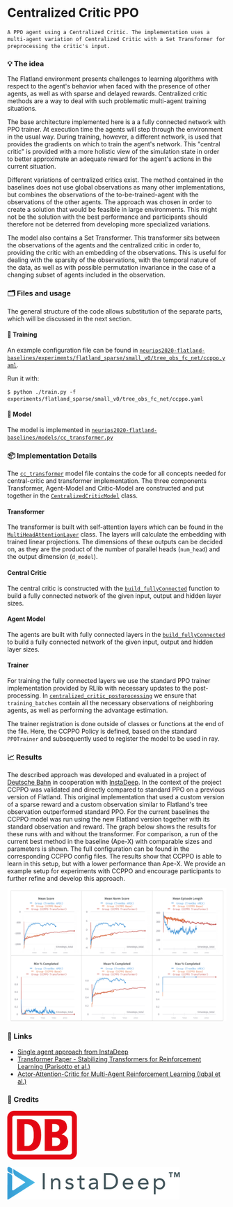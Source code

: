 # Centralized Critic PPO

```{admonition} TL;DR
A PPO agent using a Centralized Critic. The implementation uses a multi-agent variation of Centralized Critic with a Set Transformer for preprocessing the critic's input.
```

### 💡 The idea

The Flatland environment presents challenges to learning algorithms with respect to the agent's behavior when faced with the presence of other agents, as well as with sparse and delayed rewards. Centralized critic methods are a way to deal with such problematic multi-agent training situations. 

The base architecture implemented here is a a fully connected network with PPO trainer. At execution time the agents will step through the environment in the usual way. During training, however, a different network, is used that provides the gradients on which to train the agent's network. This "central critic" is provided with a more holistic view of the simulation state in order to better approximate an adequate reward for the agent's actions in the current situation.
  
Different variations of centralized critics exist. The method contained in the baselines does not use global observations as many other implementations, but combines the observations of the to-be-trained-agent with the observations of the other agents. The approach was chosen in order to create a solution that would be feasible in large environments. This might not be the solution with the best performance and participants should therefore not be deterred from developing more specialized variations.

The model also contains a Set Transformer. This transformer sits between the observations of the agents and the centralized critic in order to, providing the critic with an embedding of the observations. This is useful for dealing with the sparsity of the observations, with the temporal nature of the data, as well as with possible permutation invariance in the case of a changing subset of agents included in the observation.

### 🗂️ Files and usage

The general structure of the code allows substitution of the separate parts, which will be discussed in the next section.

#### 🚂 Training

An example configuration file can be found in [`neurips2020-flatland-baselines/experiments/flatland_sparse/small_v0/tree_obs_fc_net/ccppo.yaml`](https://gitlab.aicrowd.com/flatland/neurips2020-flatland-baselines/blob/centralized-critic/experiments/flatland_sparse/small_v0/tree_obs_fc_net/ccppo.yaml).
 
Run it with:

```console
$ python ./train.py -f experiments/flatland_sparse/small_v0/tree_obs_fc_net/ccppo.yaml  
```

#### 🧠 Model

The model is implemented in [`neurips2020-flatland-baselines/models/cc_transformer.py`](https://gitlab.aicrowd.com/flatland/neurips2020-flatland-baselines/blob/centralized-critic/models/cc_transformer.py)


### 📦 Implementation Details

The [`cc_transformer`](https://gitlab.aicrowd.com/flatland/neurips2020-flatland-baselines/blob/centralized-critic/models/cc_transformer.py) model file contains the code for all concepts needed for central-critic and transformer implementation. The three components Transformer, Agent-Model and Critic-Model are constructed and put together in the [`CentralizedCriticModel`](https://gitlab.aicrowd.com/flatland/neurips2020-flatland-baselines/blob/centralized-critic/models/cc_transformer.py#L20) class.

#### Transformer

The transformer is built with self-attention layers which can be found in the [`MultiHeadAttentionLayer`](https://gitlab.aicrowd.com/flatland/neurips2020-flatland-baselines/blob/centralized-critic/models/cc_transformer.py#L183) class. The layers will calculate the embedding with trained linear projections. The dimensions of these outputs can be decided on, as they are the product of the number of parallel heads (`num_head`) and the output dimension (`d_model`).

#### Central Critic

The central critic is constructed with the [`build_fullyConnected`](https://gitlab.aicrowd.com/flatland/neurips2020-flatland-baselines/blob/centralized-critic/models/cc_transformer.py#L155) function to build a fully connected network of the given input, output and hidden layer sizes. 

#### Agent Model

The agents are built with fully connected layers in the [`build_fullyConnected`](https://gitlab.aicrowd.com/flatland/neurips2020-flatland-baselines/blob/centralized-critic/models/cc_transformer.py#L155) to build a fully connected network of the given input, output and hidden layer sizes.

#### Trainer

For training the fully connected layers we use the standard PPO trainer implementation provided by RLlib with necessary updates to the post-processing. In [`centralized_critic_postprocessing`](https://gitlab.aicrowd.com/flatland/neurips2020-flatland-baselines/blob/centralized-critic/models/cc_transformer.py#L442) we ensure that `training_batches` contain all the necessary observations of neighboring agents, as well as performing the advantage estimation.

The trainer registration is done outside of classes or functions at the end of the file. Here, the CCPPO Policy is defined, based on the standard `PPOTrainer` and subsequently used to register the model to be used in ray.


### 📈 Results

The described approach was developed and evaluated in a project of [Deutsche Bahn](https://www.digitale-schiene-deutschland.de/index_en.html) in cooperation with [InstaDeep](http://www.instadeep.com/). In the context of the project CCPPO was validated and directly compared to standard PPO on a previous version of Flatland. This original implementation that used a custom version of a sparse reward and a custom observation similar to Flatland's tree observation outperformed standard PPO. For the current baselines the CCPPO model was run using the new Flatland version together with its standard observation and reward. The graph below shows the results for these runs with and without the transformer. For comparison, a run of the current best method in the baseline (Ape-X) with comparable sizes and parameters is shown. The full configuration can be found in the corresponding CCPPO config files. The results show that CCPPO is able to learn in this setup, but with a lower performance than Ape-X. We provide an example setup for experiments with CCPPO and encourage participants to further refine and develop this approach.

[![w&b report](images/ccppo_example.png)](https://app.wandb.ai/masterscrat/flatland/reports/Flatland-small_v0-CCPPO--VmlldzoxNTIwMzM)

### 🔗 Links

* [Single agent approach from InstaDeep](https://github.com/instadeepai/gtc-course-2020)
* [Transformer Paper - Stabilizing Transformers for Reinforcement Learning (Parisotto et al.)](https://arxiv.org/abs/1910.06764)
* [Actor-Attention-Critic for Multi-Agent Reinforcement Learning (Iqbal et al.)](https://arxiv.org/pdf/1810.02912.pdf)


### 🌟 Credits

[![DB](images/db-logo.png)](https://digitale-schiene-deutschland.de/en) 

[![InstaDeep](images/instadeep-logo.png)](http://www.instadeep.com/)
